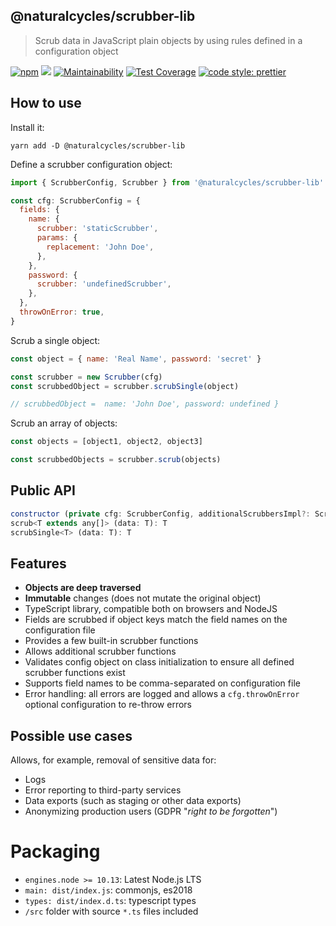 ## @naturalcycles/scrubber-lib

> Scrub data in JavaScript plain objects by using rules defined in a configuration object

[![npm](https://img.shields.io/npm/v/@naturalcycles/scrubber-lib/latest.svg)](https://www.npmjs.com/package/@naturalcycles/scrubber-lib)
[![](https://circleci.com/gh/NaturalCycles/scrubber-lib.svg?style=shield&circle-token=123)](https://circleci.com/gh/NaturalCycles/scrubber-lib)
[![Maintainability](https://api.codeclimate.com/v1/badges/f0dc9286576fec8a6468/maintainability)](https://codeclimate.com/repos/5b896d73aae5fd17b200b306/maintainability)
[![Test Coverage](https://api.codeclimate.com/v1/badges/f0dc9286576fec8a6468/test_coverage)](https://codeclimate.com/repos/5b896d73aae5fd17b200b306/test_coverage)
[![code style: prettier](https://img.shields.io/badge/code_style-prettier-ff69b4.svg?style=flat-square)](https://github.com/prettier/prettier)

## How to use

Install it:

```
yarn add -D @naturalcycles/scrubber-lib
```

Define a scrubber configuration object:

```javascript
import { ScrubberConfig, Scrubber } from '@naturalcycles/scrubber-lib'

const cfg: ScrubberConfig = {
  fields: {
    name: {
      scrubber: 'staticScrubber',
      params: {
        replacement: 'John Doe',
      },
    },
    password: {
      scrubber: 'undefinedScrubber',
    },
  },
  throwOnError: true,
}
```

Scrub a single object:

```javascript
const object = { name: 'Real Name', password: 'secret' }

const scrubber = new Scrubber(cfg)
const scrubbedObject = scrubber.scrubSingle(object)

// scrubbedObject =  name: 'John Doe', password: undefined }
```

Scrub an array of objects:

```javascript
const objects = [object1, object2, object3]

const scrubbedObjects = scrubber.scrub(objects)
```

## Public API

```javascript
constructor (private cfg: ScrubberConfig, additionalScrubbersImpl?: ScrubbersImpl)
scrub<T extends any[]> (data: T): T
scrubSingle<T> (data: T): T
```

## Features

- **Objects are deep traversed**
- **Immutable** changes (does not mutate the original object)
- TypeScript library, compatible both on browsers and NodeJS
- Fields are scrubbed if object keys match the field names on the configuration file
- Provides a few built-in scrubber functions
- Allows additional scrubber functions
- Validates config object on class initialization to ensure all defined scrubber functions exist
- Supports field names to be comma-separated on configuration file
- Error handling: all errors are logged and allows a `cfg.throwOnError` optional configuration to
  re-throw errors

## Possible use cases

Allows, for example, removal of sensitive data for:

- Logs
- Error reporting to third-party services
- Data exports (such as staging or other data exports)
- Anonymizing production users (GDPR "_right to be forgotten_")

# Packaging

- `engines.node >= 10.13`: Latest Node.js LTS
- `main: dist/index.js`: commonjs, es2018
- `types: dist/index.d.ts`: typescript types
- `/src` folder with source `*.ts` files included

